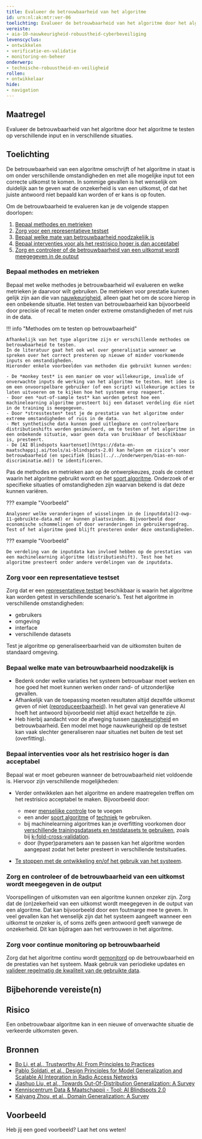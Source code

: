 ```yaml
---
title: Evalueer de betrouwbaarheid van het algoritme
id: urn:nl:ak:mtr:ver-06
toelichting: Evalueer de betrouwbaarheid van het algoritme door het algoritme te testen op verschillende input en in verschillende situaties.  
vereiste:
- aia-10-nauwkeurigheid-robuustheid-cyberbeveiliging
levenscyclus:
- ontwikkelen
- verificatie-en-validatie
- monitoring-en-beheer
onderwerp:
- technische-robuustheid-en-veiligheid
rollen:
- ontwikkelaar
hide:
- navigation
---
```


<!-- tags -->

## Maatregel
Evalueer de betrouwbaarheid van het algoritme door het algoritme te testen op verschillende input en in verschillende situaties. 

## Toelichting
De betrouwbaarheid van een algoritme omschrijft of het algoritme in staat is om onder verschillende omstandigheden en met alle mogelijke input tot een correcte uitkomst te komen. 
In sommige gevallen is het wenselijk om duidelijk aan te geven wat de onzekerheid is van een uitkomst, of dat het juiste antwoord niet bepaald kan worden of er kans is op fouten.  

Om de betrouwbaarheid te evalueren kan je de volgende stappen doorlopen:

1. [Bepaal methodes en metrieken](#bepaal-methodes-en-metrieken)
2. [Zorg voor een representatieve testset](#zorg-voor-een-representatieve-testset)
3. [Bepaal welke mate van betrouwbaarheid noodzakelijk is](#bepaal-welke-mate-van-betrouwbaarheid-noodzakelijk-is)
4. [Bepaal interventies voor als het restrisico hoger is dan acceptabel](#bepaal-interventies-voor-als-het-restrisico-hoger-is-dan-acceptabel)
5. [Zorg en controleer of de betrouwbaarheid van een uitkomst wordt meegegeven in de output](#zorg-en-controleer-of-de-betrouwbaarheid-van-een-uitkomst-wordt-meegegeven-in-de-output)

### Bepaal methodes en metrieken
Bepaal met welke methodes je betrouwbaarheid wil evalueren en welke metrieken je daarvoor wilt gebruiken.
De metrieken voor prestatie kunnen gelijk zijn aan die van [nauwkeurigheid](5-ver-02-evalueer-nauwkeurigheid.md#metrieken), alleen gaat het om de score hierop in een onbekende situatie. 
Het testen van betrouwbaarheid kan bijvoorbeeld door precisie of recall te meten onder extreme omstandigheden of met ruis in de data. 

!!! info "Methodes om te testen op betrouwbaarheid"

    Afhankelijk van het type algoritme zijn er verschillende methodes om betrouwbaarheid te testen. 
    In de literatuur gaat het ook wel over generalisatie wanneer we spreken over het correct presteren op nieuwe of minder voorkomende inputs en omstandigheden. 
    Hieronder enkele voorbeelden van methoden die gebruikt kunnen worden:

    - De *monkey test* is een manier om voor willekeurige, invalide of onverwachte inputs de werking van het algoritme te testen. Het idee is om een onvoorspelbare gebruiker (of een script) willekeurige acties te laten uitvoeren om te kijken hoe het systeem erop reageert. 
    - Door een *out-of-sample test* kan worden getest hoe een machinelearning algoritme presteert bij een dataset verdeling die niet in de training is meegegeven. 
    - Door *stresstesten* test je de prestatie van het algoritme onder extreme omstandigheden of ruis in de data. 
    - Met synthetische data kunnen goed uitlegbare en controleerbare distributieshifts worden gesimuleerd, om te testen of het algoritme in een onbekende situatie, waar geen data van bruikbaar of beschikbaar is, presteert. 
    - De [AI Blindspots kaartenset](https://data-en-maatschappij.ai/tools/ai-blindspots-2.0) kan helpen om risico’s voor betrouwbaarheid (en specifiek [bias](../../onderwerpen/bias-en-non-discriminatie.md)) te identificeren. 

Pas de methodes en metrieken aan op de ontwerpkeuzes, zoals de context waarin het algoritme gebruikt wordt en het [soort algoritme](2-owp-05-soort-algoritme.md). 
Onderzoek of er specifieke situaties of omstandigheden zijn waarvan bekend is dat deze kunnen variëren. 

??? example "Voorbeeld"

    Analyseer welke veranderingen of wisselingen in de [inputdata](2-owp-11-gebruikte-data.md) er kunnen plaatsvinden. Bijvoorbeeld door economische schommelingen of door veranderingen in gebruikersgedrag. Test of het algoritme goed blijft presteren onder deze omstandigheden. 

??? example "Voorbeeld"

    De verdeling van de inputdata kan invloed hebben op de prestaties van een machinelearning algoritme (distributieshift). Test hoe het algoritme presteert onder andere verdelingen van de inputdata. 

### Zorg voor een representatieve testset
Zorg dat er een [representatieve testset](5-ver-04-representatieve-testomgeving.md) beschikbaar is waarin het algoritme kan worden getest in verschillende scenario's. Test het algoritme in verschillende omstandigheden:

- gebruikers
- omgeving
- interface
- verschillende datasets

Test je algoritme op generaliseerbaarheid van de uitkomsten buiten de standaard omgeving. 

### Bepaal welke mate van betrouwbaarheid noodzakelijk is
- Bedenk onder welke variaties het systeem betrouwbaar moet werken en hoe goed het moet kunnen werken onder rand- of uitzonderlijke gevallen. 
- Afhankelijk van de toepassing moeten resultaten altijd dezelfde uitkomst geven of niet ([reproduceerbaarheid](4-owk-07-reproduceerbaarheid.md)). In het geval van generatieve AI hoeft het antwoord bijvoorbeeld niet altijd exact hetzelfde te zijn. 
- Heb hierbij aandacht voor de afweging tussen [nauwkeurigheid](5-ver-02-evalueer-nauwkeurigheid.md) en betrouwbaarheid. Een model met hoge nauwkeurigheid op de testset kan vaak slechter generaliseren naar situaties net buiten de test set (overfitting). 

### Bepaal interventies voor als het restrisico hoger is dan acceptabel
Bepaal wat er moet gebeuren wanneer de betrouwbaarheid niet voldoende is. Hiervoor zijn verschillende mogelijkheden:

- Verder ontwikkelen aan het algoritme en andere maatregelen treffen om het restrisico acceptabel te maken. Bijvoorbeeld door:

    - meer [menselijke controle](../../onderwerpen/menselijke-controle.md) toe te voegen 
    - een ander [soort algoritme](2-owp-05-soort-algoritme.md) of [techniek](2-owp-04-gebruikte-techniek.md) te gebruiken. 
    - bij machinelearning algoritmes kan je overfitting voorkomen door [verschillende trainingsdatasets en testdatasets te gebruiken](3-dat-07-training-validatie-en-testdata.md), zoals bij [k-fold-cross-validation](3-dat-07-training-validatie-en-testdata.md#k-fold-cross-validation). 
    - door (hyper)parameters aan te passen kan het algoritme worden aangepast zodat het beter presteert in verschillende testsituaties. 

- [Te stoppen met de ontwikkeling en/of het gebruik van het systeem](../../levenscyclus/uitfaseren.md). 

### Zorg en controleer of de betrouwbaarheid van een uitkomst wordt meegegeven in de output
Voorspellingen of uitkomsten van een algoritme kunnen onzeker zijn. Zorg dat de (on)zekerheid van een uitkomst wordt meegegeven in de output van een algoritme. 
Dat kan bijvoorbeeld door een foutmarge mee te geven. 
In veel gevallen kan het wenselijk zijn dat het systeem aangeeft wanneer een uitkomst te onzeker is, of soms zelfs geen antwoord geeft vanwege de onzekerheid. 
Dit kan bijdragen aan het vertrouwen in het algoritme. 

### Zorg voor continue monitoring op betrouwbaarheid
Zorg dat het algoritme continu wordt [gemonitord](../../levenscyclus/monitoring-en-beheer.md) op de betrouwbaarheid en de prestaties van het systeem. Maak gebruik van periodieke updates en [valideer regelmatig de kwaliteit van de gebruikte data](3-dat-01-datakwaliteit.md). 

## Bijbehorende vereiste(n)

<!-- list_vereisten_on_maatregelen_page -->

## Risico
Een onbetrouwbaar algoritme kan in een nieuwe of onverwachte situatie de verkeerde uitkomsten geven. 

## Bronnen
- [Bo Li, et al., Trustworthy AI: From Principles to Practices](https://arxiv.org/abs/2110.01167)
- [Pablo Soldati, et al., Design Principles for Model Generalization and Scalable AI Integration in Radio Access Networks](https://arxiv.org/abs/2306.06251v2)
- [Jiashuo Liu, et al., Towards Out-Of-Distribution Generalization: A Survey](https://arxiv.org/abs/2108.13624)
- [Kenniscentrum Data & Maatschappij - Tool: AI Blindspots 2.0](https://data-en-maatschappij.ai/tools/ai-blindspots-2.0)
- [Kaiyang Zhou, et al., Domain Generalization: A Survey](https://ieeexplore.ieee.org/abstract/document/9847099)

## Voorbeeld

Heb jij een goed voorbeeld? Laat het ons weten!
